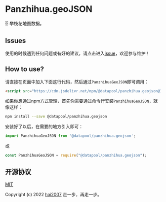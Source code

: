 # Panzhihua.geoJSON
🗄️ 攀枝花地图数据。

## Issues
使用的时候遇到任何问题或有好的建议，请点击进入[issue](https://github.com/hai2007/datapool/issues)，欢迎参与维护！

## How to use?

请直接在页面中加入下面这行代码，然后通过```PanzhihuaGeoJSON```即可调用：

```html
<script src="https://cdn.jsdelivr.net/npm/@datapool/panzhihua.geojson@1"></script>
```

如果你想通过npm方式管理，首先你需要通过命令行安装``````PanzhihuaGeoJSON``````，就像这样：

```bash
npm install --save @datapool/panzhihua.geojson
```

安装好了以后，在需要的地方引入即可：

```js
import PanzhihuaGeoJSON from '@datapool/panzhihua.geojson';
```

或

```js
const PanzhihuaGeoJSON = require("@datapool/panzhihua.geojson");
```

开源协议
---------------------------------------
[MIT](https://github.com/hai2007/datapool/blob/master/LICENSE)

Copyright (c) 2022 [hai2007](https://hai2007.gitee.io/sweethome/) 走一步，再走一步。
